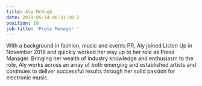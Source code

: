 ```yaml
---
title: Aly McHugh
date: 2019-05-14 08:31:00 Z
position: 18
job-title: 'Press Manager '
---
```


With a background in fashion, music and events PR, Aly joined Listen Up in November 2018 and quickly worked her way up to her role as Press Manager. Bringing her wealth of industry knowledge and enthusiasm to the role, Aly works across an array of both emerging and established artists and continues to deliver successful results through her solid passion for electronic music.